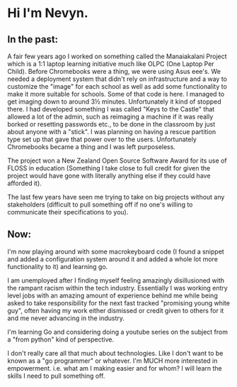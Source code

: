 # Hi I'm Nevyn.

## In the past:
A fair few years ago I worked on something called the Manaiakalani Project which is a 1:1 laptop learning initiative much like OLPC (One Laptop Per Child). Before Chromebooks were a thing, we were using Asus eee's. We needed a deployment system that didn't rely on infrastructure and a way to customize the "image" for each school as well as add some functionality to make it more suitable for schools. Some of that code is here. I managed to get imaging down to around 3½ minutes. Unfortunately it kind of stopped there. I had developed something I was called "Keys to the Castle" that allowed a lot of the admin, such as reimaging a machine if it was really borked or resetting passwords etc., to be done in the classroom by just about anyone with a "stick". I was planning on having a rescue partition type set up that gave that power over to the users. Unfortunately Chromebooks became a thing and I was left purposeless.

The project won a New Zealand Open Source Software Award for its use of FLOSS in education (Something I take close to full credit for given the project would have gone with literally anything else if they could have afforded it).

The last few years have seen me trying to take on big projects without any stakeholders (difficult to pull something off if no one's willing to communicate their specifications to you).

## Now:
I'm now playing around with some macrokeyboard code (I found a snippet and added a configuration system around it and added a whole lot more functionality to it) and learning go. 

I am unemployed after I finding myself feeling amazingly disillusioned with the rampant racism within the tech industry. Essentially I was working entry level jobs with an amazing amount of experience behind me while being asked to take responsibility for the next fast tracked "promising young white guy", often having my work either dismissed or credit given to others for it and me never advancing in the industry.

I'm learning Go and considering doing a youtube series on the subject from a "from python" kind of perspective.
 
I don't really care all that much about technologies. Like I don't want to be known as a "go programmer" or whatever. I'm MUCH more interested in empowerment. i.e. what am I making easier and for whom? I will learn the skills I need to pull something off.
